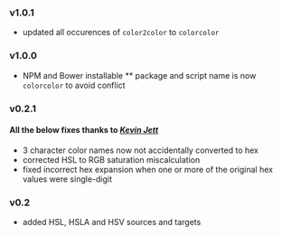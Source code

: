 ### v1.0.1
* updated all occurences of `color2color` to `colorcolor`

### v1.0.0
* NPM and Bower installable
** package and script name is now `colorcolor` to avoid conflict

### v0.2.1
#### All the below fixes thanks to [*Kevin Jett*](https://github.com/kevjett/)
* 3 character color names now not accidentally converted to hex
* corrected HSL to RGB saturation miscalculation
* fixed incorrect hex expansion when one or more of the original hex values were single-digit

### v0.2

* added HSL, HSLA and HSV sources and targets
